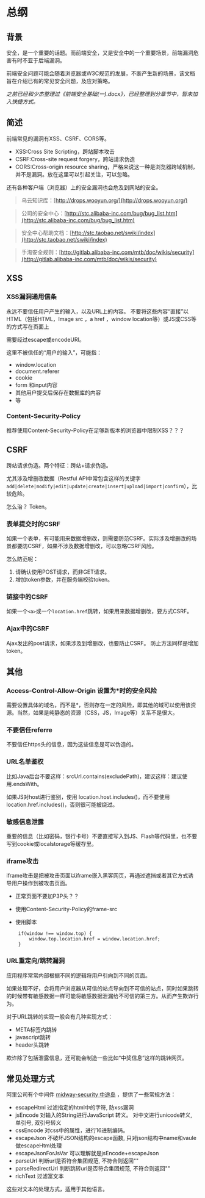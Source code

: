 # 总纲 #

## 背景 ##
安全，是一个重要的话题。而前端安全，又是安全中的一个重要场景，前端漏洞危害有时不亚于后端漏洞。

前端安全问题可能会随着浏览器或W3C规范的发展，不断产生新的场景，该文档旨在介绍已有的常见安全问题，及应对策略。

*之前已经和少杰整理过《前端安全基础(一).docx》，已经整理到分章节中，暂未加入快捷方式。*

## 简述 ##

前端常见的漏洞有XSS、CSRF、CORS等。

 - XSS:Cross Site Scripting，跨站脚本攻击
 - CSRF:Cross-site request forgery，跨站请求伪造
 - CORS:Cross-origin resource sharing，严格来说这一种是浏览器跨域机制，并不是漏洞。放在这里可以引起关注，可以忽略。

还有各种客户端（浏览器）上的安全漏洞也会危及到网站的安全。


> 乌云知识库：[http://drops.wooyun.org/](http://drops.wooyun.org/)

> 公司的安全中心：[http://stc.alibaba-inc.com/bug/bug_list.htm](http://stc.alibaba-inc.com/bug/bug_list.htm)

> 安全中心帮助文档：[http://stc.taobao.net/swiki/index](http://stc.taobao.net/swiki/index)

> 手淘安全规则：[http://gitlab.alibaba-inc.com/mtb/doc/wikis/security](http://gitlab.alibaba-inc.com/mtb/doc/wikis/security)

## XSS ##

### XSS漏洞通用信条 ###
永远不要信任用户产生的输入，以及URL上的内容。
不要将这些内容“直接”以HTML（包括HTML，Image src ，a href ，window location等）或JS或CSS等的方式写在页面上

需要经过escape或encodeURI。

这里不被信任的“用户的输入”，可能指：

 - window.location
 - document.referer
 - cookie
 - form 和input内容
 - 其他用户提交后保存在数据库的内容
 - 等

### Content-Security-Policy ###

推荐使用Content-Security-Policy在足够新版本的浏览器中限制XSS？？？

## CSRF ##
跨站请求伪造。两个特征：跨站+请求伪造。

尤其涉及增删改数据（Restful API中常包含这样的关键字`add|delete|modify|edit|update|create|insert|upload|import|confirm`），比较危险。

怎么治？ Token。

### 表单提交时的CSRF ###
如果一个表单，有可能用来数据增删改，则需要防范CSRF。实际涉及增删改的场景都要防CSRF，如果不涉及数据增删改，可以忽略CSRF风险。

怎么防范呢：
1. 请确认使用POST请求，而非GET请求。
2. 增加token参数，并在服务端校验token。

### 链接中的CSRF ###
如果一个`<a>`或一个`location.href`跳转，如果用来数据增删改，要方式CSRF。

### Ajax中的CSRF ###
Ajax发出的post请求，如果涉及到增删改，也要防止CSRF。
防止方法同样是增加token。

## 其他 ##

### Access-Control-Allow-Origin 设置为*时的安全风险 ###

需要设置具体的域名，而不是*，否则存在一定的风险，即其他的域可以使用该资源。当然，如果是纯静态的资源（CSS，JS，Image等）关系不是很大。

### 不要信任referre ###
不要信任https头的信息，因为这些信息是可以伪造的。


### URL名单鉴权 ###
比如Java后台不要这样：srcUrl.contains(excludePath)，建议这样：建议使用.endsWith。

如果JS对host进行鉴别，使用 location.host.includes()，而不要使用location.href.includes()，否则很可能被绕过。

### 敏感信息泄露 ###
重要的信息（比如密码，银行卡号）不要直接写入到JS、Flash等代码里，也不要写到cookie或localstorage等缓存里。

### iframe攻击 ###

iframe攻击是把被攻击页面以iframe嵌入黑客网页，再通过遮挡或者其它方式诱导用户操作到被攻击页面。

 - 正常页面不要加P3P头？？
 - 使用Content-Security-Policy的frame-src
 - 使用脚本
  
		if(window !== window.top) {
	    	window.top.location.href = window.location.href;
		}

### URL重定向/跳转漏洞 ###

应用程序常常内部根据不同的逻辑将用户引向到不同的页面。

如果处理不好，会将用户浏览器从可信的站点导向到不可信的站点，同时如果跳转的时候带有敏感数据一样可能将敏感数据泄漏给不可信的第三方。从而产生欺诈行为。

对于URL跳转的实现一般会有几种实现方式：

- META标签内跳转
- javascript跳转
- header头跳转

欺诈除了包括泄露信息，还可能会制造一些比如“中奖信息”这样的跳转网页。


## 常见处理方式 ##
阿里公司有个中间件 [midway-security 中途岛](http://gitlab.alibaba-inc.com/midway-gallery/midway-security/tree/master#midway "http://gitlab.alibaba-inc.com/midway-gallery/midway-security/tree/master#midway") ，提供了一些常规方法：

- escapeHtml 过滤指定的html中的字符, 防xss漏洞
- jsEncode 对输入的String进行JavaScript 转义。 对中文进行unicode转义, 单引号, 双引号转义
- cssEncode 对css中的属性，进行16进制编码。
- escapeJson 不破坏JSON结构的escape函数, 只对json结构中name和vaule做escapeHtml处理
- escapeJsonForJsVar 可以理解就是jsEncode+escapeJson
- parseUrl 判断url是否符合集团规范, 不符合则返回""
- parseRedirectUrl 判断跳转url是否符合集团规范, 不符合则返回""
- richText 过滤富文本

这些对文本的处理方式，适用于其他语言。


